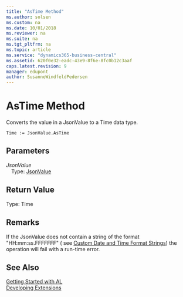 ```yaml
---
title: "AsTime Method"
ms.author: solsen
ms.custom: na
ms.date: 10/01/2018
ms.reviewer: na
ms.suite: na
ms.tgt_pltfrm: na
ms.topic: article
ms.service: "dynamics365-business-central"
ms.assetid: 620f0e32-eadc-43e9-8f6e-8fc0b12c3aaf
caps.latest.revision: 9
manager: edupont
author: SusanneWindfeldPedersen
---
```


 

# AsTime Method

Converts the value in a JsonValue to a Time data type.

```
Time := JsonValue.AsTime
```

## Parameters
*JsonValue*  
&emsp;Type: [JsonValue](jsonvalue-class.md)

## Return Value
Type: Time

## Remarks
If the JsonValue does not contain a string of the format "HH:mm:ss.FFFFFFF" ( see [Custom Date and Time Format Strings](https://msdn.microsoft.com/en-us/library/8kb3ddd4(v=vs.110).aspx)) the operation will fail with a run-time error.

## See Also
[Getting Started with AL](../devenv-get-started.md)  
[Developing Extensions](../devenv-dev-overview.md)
